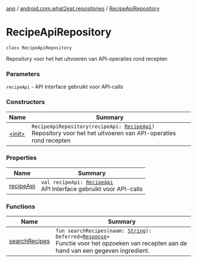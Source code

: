 [app](../../index.md) / [android.com.what2eat.repositories](../index.md) / [RecipeApiRepository](./index.md)

# RecipeApiRepository

`class RecipeApiRepository`

Repository voor het het uitvoeren van API-operaties rond recepten

### Parameters

`recipeApi` - API Interface gebruikt voor API-calls

### Constructors

| Name | Summary |
|---|---|
| [&lt;init&gt;](-init-.md) | `RecipeApiRepository(recipeApi: `[`RecipeApi`](../../android.com.what2eat.network/-recipe-api/index.md)`)`<br>Repository voor het het uitvoeren van API-operaties rond recepten |

### Properties

| Name | Summary |
|---|---|
| [recipeApi](recipe-api.md) | `val recipeApi: `[`RecipeApi`](../../android.com.what2eat.network/-recipe-api/index.md)<br>API Interface gebruikt voor API-calls |

### Functions

| Name | Summary |
|---|---|
| [searchRecipes](search-recipes.md) | `fun searchRecipes(naam: `[`String`](https://kotlinlang.org/api/latest/jvm/stdlib/kotlin/-string/index.html)`): Deferred<`[`Response`](../../android.com.what2eat.network/-response/index.md)`>`<br>Functie voor het opzoeken van recepten aan de hand van een gegeven ingredient. |
